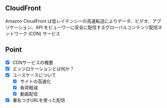## CloudFront
Amazon CloudFront は低レイテンシーの高速転送によりデータ、ビデオ、アプリケーション、API をビューワーに安全に配信するグローバルコンテンツ配信ネットワーク (CDN) サービス

## Point
- [X] CDNサービスの概要
- [X] エッジロケーションとは何か？
- [X] ユースケースについて
  - [X] サイトの高速化
  - [X] 負荷軽減
  - [X] 動画配信
- [X] 署名つきURLを使った配信
